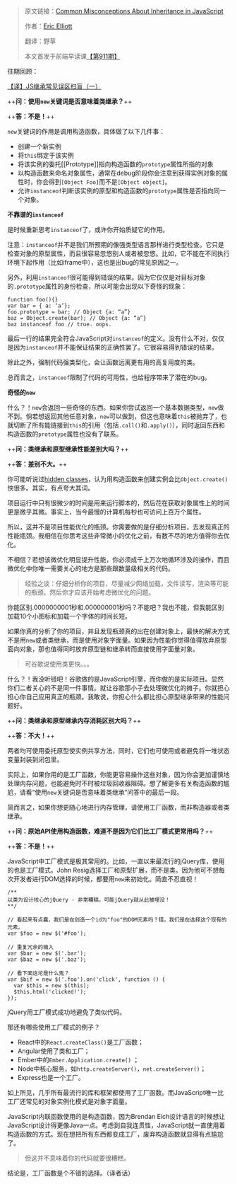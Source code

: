 > 原文链接：[Common Misconceptions About Inheritance in JavaScript](https://medium.com/javascript-scene/common-misconceptions-about-inheritance-in-javascript-d5d9bab29b0a) 
> 
> 作者：[Eric Elliott](https://medium.com/@_ericelliott)
>
> 翻译：野草 
>
> 本文首发于前端早读课[【第911期】](https://mp.weixin.qq.com/s?__biz=MjM5MTA1MjAxMQ==&mid=2651226377&idx=1&sn=e19c16fee8470c266a68df6326f20c61&chksm=bd49588d8a3ed19b0e55cb7c1a43b70e7065802fdcc2546bac4680c100aac62bedcb4a981cb9&scene=21#wechat_redirect) 

往期回顾：

[【译】JS继承常见误区扫盲（一）](https://zhuanlan.zhihu.com/p/26252652)
 

++**问：使用`new`关键词是否意味着类继承？**++

++**答：不是！**++

`new`关键词的作用是调用构造函数，具体做了以下几件事：

+ 创建一个新实例
+ 将`this`绑定于该实例
+ 将该实例的委托[[Prototype]]指向构造函数的`prototype`属性所指的对象
+ 以构造函数来命名对象属性，通常在debug阶段你会注意到获得实例对象的属性时，你会得到`[Object Foo]`而不是`[Object object]`。
+ 允许`instanceof`判断该实例的原型和构造函数的`prototype`属性是否指向同一个对象。

**不靠谱的`instanceof`**

是时候重新思考`instanceof`了，或许你开始质疑它的作用。

注意：`instanceof`并不是我们所预期的像强类型语言那样进行类型检查。它只是检查对象的原型属性，而且很容易忽悠别人或者被忽悠。比如，它不能在不同执行环境下起作用（比如iframe中），这也是出bug的常见原因之一。

另外，利用`instanceof`很可能得到错误的结果。因为它仅仅是对目标对象的`.prototype`属性的身份检查，所以可能会出现以下奇怪的现象：

    function foo(){}
    var bar = { a: ‘a’};
    foo.prototype = bar; // Object {a: “a”}
    baz = Object.create(bar); // Object {a: “a”}
    baz instanceof foo // true. oops.

最后一行的结果完全符合JavaScript对`instanceof`的定义。没有什么不对，仅仅是因为`instanceof`并不能保证结果的正确性罢了。它很容易得到错误的结果。

除此之外，强制代码强类型化，会让函数远离更有用的高复用度的类。

总而言之，`instanceof`限制了代码的可用性，也给程序带来了潜在的bug。

**奇怪的`new`**

什么？！`new`会返回一些奇怪的东西。如果你尝试返回一个基本数据类型，`new`做不到。倘若想返回其他任意对象，`new`可以做到，但这也意味着`this`被抛弃了，也就切断了所有能链接到`this`的引用（包括`.call()`和`.apply()`），同时返回东西和构造函数的`prototype`属性也没有了联系。

++**问：类继承和原型继承性能差别大吗？**++

++**答：差别不大。**++

你可能听说过[hidden classes](http://richardartoul.github.io/jekyll/update/2015/04/26/hidden-classes.html)，认为用构造函数来创建实例会比`Object.create()`快很多。其实，有点夸大其词。

项目运行中只有很微少的时间是用来运行脚本的，然后花在获取对象属性上的时间更是微乎其微。事实上，当今最慢的计算机每秒也可访问上百万个属性。

所以，这并不是项目性能优化的瓶颈。你需要做的是仔细分析项目，去发现真正的性能瓶颈。我相信在你思考这些非常微小的优化之前，有数不尽的地方值得你去优化。

不相信？若想该微优化明显提升性能，你必须成千上万次地循环涉及的操作，而且微优化中你唯一需要关心的地方是那些跟数量级相关的代码。

> 经验之谈：仔细分析你的项目，尽量减少网络加载，文件读写，渲染等可能的瓶颈。然后你才应该开始考虑微优化的问题。

你能区别.0000000001秒和.000000001秒吗？不能吧？我也不能，但我能区别加载10个小图标和加载一个字体的时间长短。

如果你真的分析了你的项目，并且发现瓶颈真的出在创建对象上，最快的解决方式不是用`new`或者类继承，而是使用对象字面量。如果因为性能你觉得值得放弃原型面向对象，那也值得同时放弃原型链和继承转而直接使用字面量对象。

> 可谷歌说使用类更快。。。

什么？！我没听错吧！谷歌做的是JavaScript引擎，而你做的是实际项目。显然你们二者关心的不是同一件事情。就让谷歌那小子去处理微优化的摊子。你就担心担心你自己应用真正的瓶颈。我敢说，你担心什么都比担心原型继承带来的性能问题好。
 
++**问：类继承和原型继承内存消耗区别大吗？**++

++**答：不大！**++

两者均可使用委托原型使实例共享方法，同时，它们也可使用或者避免将一堆状态变量封装到闭包里。

实际上，如果你用的是工厂函数，你能更容易操作这些对象，因为你会更加谨慎地处理内存问题，也能避免时不时被垃圾回收器阻碍。想了解更多有关构造函数的尴尬，请看“使用`new`关键词是否意味着类继承”问答中的最后一段。

简而言之，如果你想更随心地进行内存管理，请使用工厂函数，而非构造器或者类继承。
 

++**问：原始API使用构造函数，难道不是因为它们比工厂模式更常用吗？**++

++**答：不是！**++

JavaScript中工厂模式是极其常用的。比如，一直以来最流行的jQuery库，使用的也是工厂模式。John Resig选择工厂和原型扩展，而不是类。因为他可不想每次开发者进行DOM选择的时候，都要用`new`来初始化。简直不忍直视！


    /**
    以类为设计核心的jQuery - 非常糟糕，可能jQuery就从此被埋没！
    **/
     
    // 看起来有点蠢，我们是在创造一个id为"foo"的DOM元素吗？错，我们是在选择这个现有的元素。
    var $foo = new $('#foo');
    
    // 重复冗余的输入
    var $bar = new $('.bar');
    var $baz = new $('.baz');
    
    // 看下面这坨是什么鬼？ 
    var $bif = new $('.foo').on('click', function () {
      var $this = new $(this);
      $this.html('clicked!');
    });
    
 jQuery用工厂模式成功地避免了类似代码。
 
那还有哪些使用工厂模式的例子？
    
+ React中的`React.createClass()`是工厂函数；
+ Angular使用了类和工厂；
+ Ember中的`Ember.Application.create()` ；
+ Node中核心服务，如`http.createServer()`，`net.createServer()`；
+ Express也是一个工厂。

如上所见，几乎所有最流行的库和框架都使用了工厂函数。而JavaScript唯一比工厂还常见的对象实例化模式是对象字面量。

JavaScript内联函数使用的是构造函数，因为Brendan Eich设计语言的时候想让JavaScript设计得更像Java一点。考虑到自我连贯性，JavaScript就一直使用着构造函数的方式。现在想把所有东西都变成工厂，废弃构造函数就显得有点尴尬了。

> 但这并不意味着你的代码就要很糟糕。

结论是，工厂函数是个不错的选择。（译者话）



